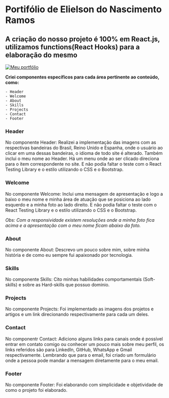 # Portifólio de Elielson do Nascimento Ramos

## A criação do nosso projeto é 100% em React.js, utilizamos functions(React Hooks) para a elaboração do mesmo

<a href="https://elielsonnascimento.vercel.app/" target="_blank">
  <img 
    src="https://user-images.githubusercontent.com/83602931/197848020-b95a7e9b-2bfd-4954-9b1f-1ffdcb36de6c.png"
    alt="Meu portfólio"
  />
</a>

**Criei componentes específicos para cada área pertinente ao conteúdo, como:**

    - Header
    - Welcome
    - About
    - Skills
    - Projects
    - Contact
    - Footer

### Header
  
  No componente Header:
  Realizei a implementação das imagens com as respectivas bandeiras do Brasil, Reino Unido e Espanha, onde o usuário ao clicar em uma dessas bandeiras, o idioma de todo site é alterado.
  Também inclui o meu nome ao Header.
  Há um menu onde ao ser clicado direciona para o item correspondente no site.
  E não podia faltar o teste com o React Testing Library e o estilo utilizando o CSS e o Bootstrap.
  
### Welcome

  No componente Welcome:
  Inclui uma mensagem de apresentação e logo a baixo o meu nome e minha área de atuação que se posiciona ao lado esquerdo e a minha foto ao lado direito.
  E não podia faltar o teste com o React Testing Library e o estilo utilizando o CSS e o Bootstrap.

  *Obs: Com a responsividade existem resoluções onde a minha foto fica acima e a apresentação com o meu nome ficam abaixo da foto.*

### About
   No componente About:
   Descrevo um pouco sobre mim, sobre minha história e de como eu sempre fui apaixonado por tecnologia.

### Skills
   No componente Skills:
   Cito minhas habilidades comportamentais (Soft-skills) e sobre as Hard-skills que possuo dominio.

### Projects
   No componente Projects:
   Foi implementado as imagens dos projetos e artigos e um link direcionando respectivamente para cada um deles.
   
### Contact
   No componentr Contact:
   Adiciono alguns links para canais onde é possível entrar em contato comigo ou conhecer um pouco mais sobre meu perfil, os links referidos são para LinkedIn, GitHub, WhatsApp e Gmail respectivamente.
   Lembrando que para o email, foi criado um formulário onde a pessoa pode mandar a mensagem diretamente para o meu email.
### Footer
   No componente Footer:
   Foi elaborando com simplicidade e objetividade de como o projeto foi elaborado.
